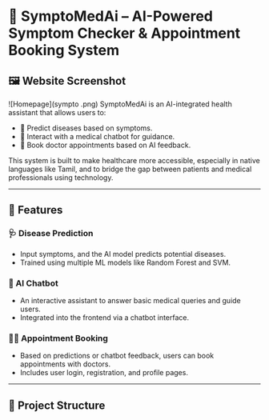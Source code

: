 # 🤖 SymptoMedAi – AI-Powered Symptom Checker & Appointment Booking System
## 🖼️ Website Screenshot

![Homepage](sympto
.png)
SymptoMedAi is an AI-integrated health assistant that allows users to:
- 🧠 Predict diseases based on symptoms.
- 💬 Interact with a medical chatbot for guidance.
- 📅 Book doctor appointments based on AI feedback.

This system is built to make healthcare more accessible, especially in native languages like Tamil, and to bridge the gap between patients and medical professionals using technology.

---

## 🚀 Features

### 🩺 Disease Prediction
- Input symptoms, and the AI model predicts potential diseases.
- Trained using multiple ML models like Random Forest and SVM.

### 💬 AI Chatbot
- An interactive assistant to answer basic medical queries and guide users.
- Integrated into the frontend via a chatbot interface.

### 🧑‍⚕️ Appointment Booking
- Based on predictions or chatbot feedback, users can book appointments with doctors.
- Includes user login, registration, and profile pages.

---

## 📂 Project Structure

